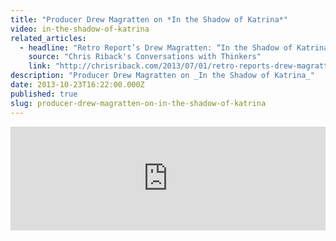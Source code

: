 ```yaml
---
title: "Producer Drew Magratten on *In the Shadow of Katrina*"
video: in-the-shadow-of-katrina
related_articles:
  - headline: "Retro Report’s Drew Magratten: “In the Shadow of Katrina”"
    source: "Chris Riback's Conversations with Thinkers"
    link: "http://chrisriback.com/2013/07/01/retro-reports-drew-magratten-in-the-shadow-of-katrina/"
description: "Producer Drew Magratten on _In the Shadow of Katrina_"
date: 2013-10-23T16:22:00.000Z
published: true
slug: producer-drew-magratten-on-in-the-shadow-of-katrina
---
```


<iframe width="100%" height="166" scrolling="no" frameborder="no" src="https://w.soundcloud.com/player/?url=https%3A//api.soundcloud.com/tracks/117400833&amp;color=ff6600&amp;show_artwork=false"></iframe>


